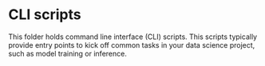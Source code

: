 # CLI scripts

This folder holds command line interface (CLI) scripts. This scripts typically provide entry points to kick off common tasks in your data science project, such as model training or inference.
